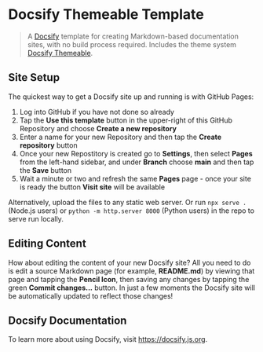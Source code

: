 # Docsify Themeable Template

> A [Docsify](https://github.com/docsifyjs/docsify/) template for creating Markdown-based documentation sites, with no build process required. Includes the theme system [Docsify Themeable](https://github.com/jhildenbiddle/docsify-themeable).

## Site Setup

The quickest way to get a Docsify site up and running is with GitHub Pages:  

1. Log into GitHub if you have not done so already
2. Tap the **Use this template** button in the upper-right of this GitHub Repository and choose **Create a new repository**
3. Enter a name for your new Repository and then tap the **Create repository** button
4. Once your new Repostitory is created go to **Settings**, then select **Pages** from the left-hand sidebar, and under **Branch** choose **main** and then tap the **Save** button
5. Wait a minute or two and refresh the same **Pages** page - once your site is ready the button **Visit site** will be available

Alternatively, upload the files to any static web server. Or run `npx serve .` (Node.js users) or `python -m http.server 8000` (Python users) in the repo to serve run locally.

## Editing Content

How about editing the content of your new Docsify site? All you need to do is edit a source Markdown page (for example,  **README.md**) by viewing that page and tapping the **Pencil Icon**, then saving any changes by tapping the green **Commit changes...** button. In just a few moments the Docsify site will be automatically updated to reflect those changes!

## Docsify Documentation

To learn more about using Docsify, visit https://docsify.js.org.